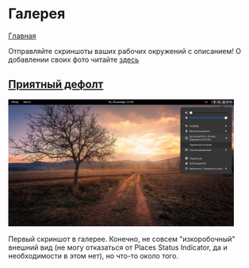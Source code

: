 # Галерея

[Главная](../README.md)

Отправляйте скриншоты ваших рабочих окружений с описанием! О добавлении своих фото читайте [здесь](help.md)

<h2><a href="122021/1.html">Приятный дефолт</a></h2>

<img src="122021/pic/1_1.png" width="455" height="256">

Первый скриншот в галерее. Конечно, не совсем "изкоробочный" внешний вид (не могу отказаться от Places Status Indicator, да и необходимости в этом нет), но что-то около того.
